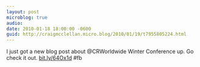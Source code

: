 ```yaml
---
layout: post
microblog: true
audio: 
date: 2010-01-18 18:00:00 -0600
guid: http://craigmcclellan.micro.blog/2010/01/19/t7955805224.html
---
```

I just got a new blog post about @CRWorldwide Winter Conference up. Go check it out. [bit.ly/64Ox1d](http://bit.ly/64Ox1d) #fb
